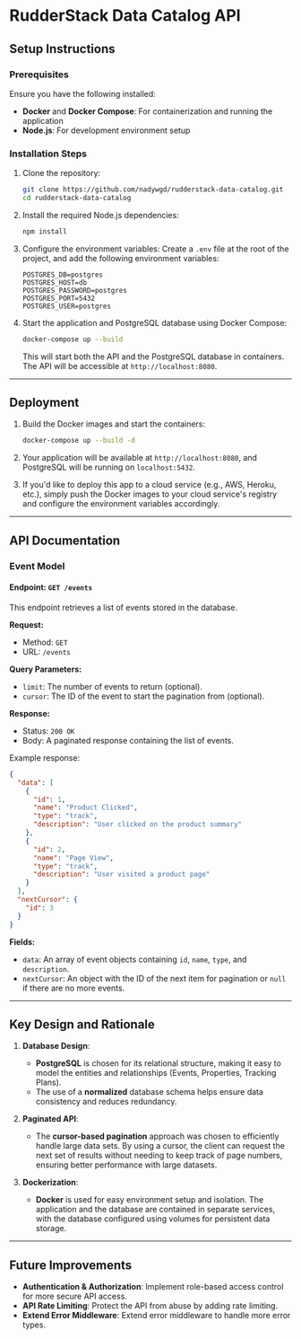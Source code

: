 # RudderStack Data Catalog API

## Setup Instructions

### Prerequisites

Ensure you have the following installed:

- **Docker** and **Docker Compose**: For containerization and running the application
- **Node.js**: For development environment setup

### Installation Steps

1. Clone the repository:

   ```bash
   git clone https://github.com/nadywgd/rudderstack-data-catalog.git
   cd rudderstack-data-catalog
   ```

2. Install the required Node.js dependencies:

   ```bash
   npm install
   ```

3. Configure the environment variables:
   Create a `.env` file at the root of the project, and add the following environment variables:

   ```env
   POSTGRES_DB=postgres
   POSTGRES_HOST=db
   POSTGRES_PASSWORD=postgres
   POSTGRES_PORT=5432
   POSTGRES_USER=postgres
   ```

4. Start the application and PostgreSQL database using Docker Compose:

   ```bash
   docker-compose up --build
   ```

   This will start both the API and the PostgreSQL database in containers. The API will be accessible at `http://localhost:8080`.

---

## Deployment

1. Build the Docker images and start the containers:

   ```bash
   docker-compose up --build -d
   ```

2. Your application will be available at `http://localhost:8080`, and PostgreSQL will be running on `localhost:5432`.

3. If you'd like to deploy this app to a cloud service (e.g., AWS, Heroku, etc.), simply push the Docker images to your cloud service's registry and configure the environment variables accordingly.

---

## API Documentation

### **Event Model**

#### Endpoint: `GET /events`

This endpoint retrieves a list of events stored in the database.

**Request:**

- Method: `GET`
- URL: `/events`

**Query Parameters:**

- `limit`: The number of events to return (optional).
- `cursor`: The ID of the event to start the pagination from (optional).

**Response:**

- Status: `200 OK`
- Body: A paginated response containing the list of events.

Example response:

```json
{
  "data": [
    {
      "id": 1,
      "name": "Product Clicked",
      "type": "track",
      "description": "User clicked on the product summary"
    },
    {
      "id": 2,
      "name": "Page View",
      "type": "track",
      "description": "User visited a product page"
    }
  ],
  "nextCursor": {
    "id": 3
  }
}
```

**Fields:**

- `data`: An array of event objects containing `id`, `name`, `type`, and `description`.
- `nextCursor`: An object with the ID of the next item for pagination or `null` if there are no more events.

---

## Key Design and Rationale

1. **Database Design**:

   - **PostgreSQL** is chosen for its relational structure, making it easy to model the entities and relationships (Events, Properties, Tracking Plans).
   - The use of a **normalized** database schema helps ensure data consistency and reduces redundancy.

2. **Paginated API**:

   - The **cursor-based pagination** approach was chosen to efficiently handle large data sets. By using a cursor, the client can request the next set of results without needing to keep track of page numbers, ensuring better performance with large datasets.

3. **Dockerization**:
   - **Docker** is used for easy environment setup and isolation. The application and the database are contained in separate services, with the database configured using volumes for persistent data storage.

---

## Future Improvements

- **Authentication & Authorization**: Implement role-based access control for more secure API access.
- **API Rate Limiting**: Protect the API from abuse by adding rate limiting.
- **Extend Error Middleware**: Extend error middleware to handle more error types.

